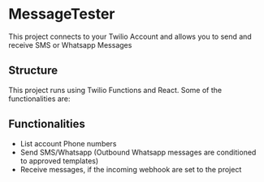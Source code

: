 # MessageTester
This project connects to your Twilio Account and allows you to send and receive SMS or Whatsapp Messages

## Structure
This project runs using Twilio Functions and React. Some of the functionalities are:

## Functionalities
- List account Phone numbers
- Send SMS/Whatsapp (Outbound Whatsapp messages are conditioned to approved templates)
- Receive messages, if the incoming webhook are set to the project 
